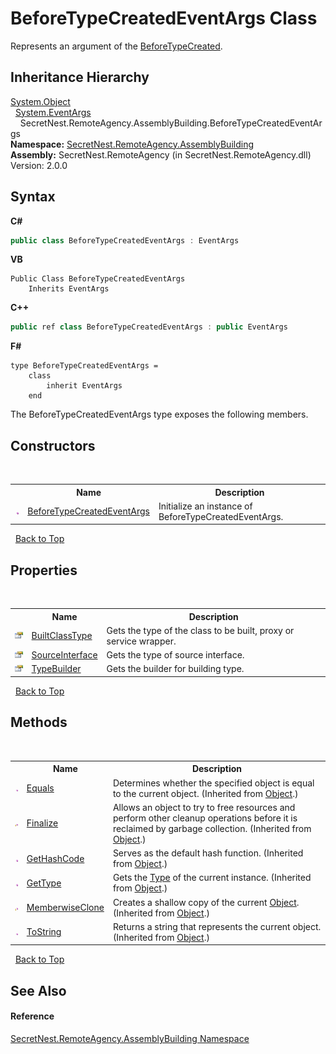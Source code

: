 # BeforeTypeCreatedEventArgs Class
 

Represents an argument of the <a href="E_SecretNest_RemoteAgency_RemoteAgency_BeforeTypeCreated">BeforeTypeCreated</a>.


## Inheritance Hierarchy
<a href="https://docs.microsoft.com/dotnet/api/system.object" target="_blank">System.Object</a><br />&nbsp;&nbsp;<a href="https://docs.microsoft.com/dotnet/api/system.eventargs" target="_blank">System.EventArgs</a><br />&nbsp;&nbsp;&nbsp;&nbsp;SecretNest.RemoteAgency.AssemblyBuilding.BeforeTypeCreatedEventArgs<br />
**Namespace:**&nbsp;<a href="N_SecretNest_RemoteAgency_AssemblyBuilding">SecretNest.RemoteAgency.AssemblyBuilding</a><br />**Assembly:**&nbsp;SecretNest.RemoteAgency (in SecretNest.RemoteAgency.dll) Version: 2.0.0

## Syntax

**C#**<br />
``` C#
public class BeforeTypeCreatedEventArgs : EventArgs
```

**VB**<br />
``` VB
Public Class BeforeTypeCreatedEventArgs
	Inherits EventArgs
```

**C++**<br />
``` C++
public ref class BeforeTypeCreatedEventArgs : public EventArgs
```

**F#**<br />
``` F#
type BeforeTypeCreatedEventArgs =  
    class
        inherit EventArgs
    end
```

The BeforeTypeCreatedEventArgs type exposes the following members.


## Constructors
&nbsp;<table><tr><th></th><th>Name</th><th>Description</th></tr><tr><td>![Public method](media/pubmethod.gif "Public method")</td><td><a href="M_SecretNest_RemoteAgency_AssemblyBuilding_BeforeTypeCreatedEventArgs__ctor">BeforeTypeCreatedEventArgs</a></td><td>
Initialize an instance of BeforeTypeCreatedEventArgs.</td></tr></table>&nbsp;
<a href="#beforetypecreatedeventargs-class">Back to Top</a>

## Properties
&nbsp;<table><tr><th></th><th>Name</th><th>Description</th></tr><tr><td>![Public property](media/pubproperty.gif "Public property")</td><td><a href="P_SecretNest_RemoteAgency_AssemblyBuilding_BeforeTypeCreatedEventArgs_BuiltClassType">BuiltClassType</a></td><td>
Gets the type of the class to be built, proxy or service wrapper.</td></tr><tr><td>![Public property](media/pubproperty.gif "Public property")</td><td><a href="P_SecretNest_RemoteAgency_AssemblyBuilding_BeforeTypeCreatedEventArgs_SourceInterface">SourceInterface</a></td><td>
Gets the type of source interface.</td></tr><tr><td>![Public property](media/pubproperty.gif "Public property")</td><td><a href="P_SecretNest_RemoteAgency_AssemblyBuilding_BeforeTypeCreatedEventArgs_TypeBuilder">TypeBuilder</a></td><td>
Gets the builder for building type.</td></tr></table>&nbsp;
<a href="#beforetypecreatedeventargs-class">Back to Top</a>

## Methods
&nbsp;<table><tr><th></th><th>Name</th><th>Description</th></tr><tr><td>![Public method](media/pubmethod.gif "Public method")</td><td><a href="https://docs.microsoft.com/dotnet/api/system.object.equals#System_Object_Equals_System_Object_" target="_blank">Equals</a></td><td>
Determines whether the specified object is equal to the current object.
 (Inherited from <a href="https://docs.microsoft.com/dotnet/api/system.object" target="_blank">Object</a>.)</td></tr><tr><td>![Protected method](media/protmethod.gif "Protected method")</td><td><a href="https://docs.microsoft.com/dotnet/api/system.object.finalize#System_Object_Finalize" target="_blank">Finalize</a></td><td>
Allows an object to try to free resources and perform other cleanup operations before it is reclaimed by garbage collection.
 (Inherited from <a href="https://docs.microsoft.com/dotnet/api/system.object" target="_blank">Object</a>.)</td></tr><tr><td>![Public method](media/pubmethod.gif "Public method")</td><td><a href="https://docs.microsoft.com/dotnet/api/system.object.gethashcode#System_Object_GetHashCode" target="_blank">GetHashCode</a></td><td>
Serves as the default hash function.
 (Inherited from <a href="https://docs.microsoft.com/dotnet/api/system.object" target="_blank">Object</a>.)</td></tr><tr><td>![Public method](media/pubmethod.gif "Public method")</td><td><a href="https://docs.microsoft.com/dotnet/api/system.object.gettype#System_Object_GetType" target="_blank">GetType</a></td><td>
Gets the <a href="https://docs.microsoft.com/dotnet/api/system.type" target="_blank">Type</a> of the current instance.
 (Inherited from <a href="https://docs.microsoft.com/dotnet/api/system.object" target="_blank">Object</a>.)</td></tr><tr><td>![Protected method](media/protmethod.gif "Protected method")</td><td><a href="https://docs.microsoft.com/dotnet/api/system.object.memberwiseclone#System_Object_MemberwiseClone" target="_blank">MemberwiseClone</a></td><td>
Creates a shallow copy of the current <a href="https://docs.microsoft.com/dotnet/api/system.object" target="_blank">Object</a>.
 (Inherited from <a href="https://docs.microsoft.com/dotnet/api/system.object" target="_blank">Object</a>.)</td></tr><tr><td>![Public method](media/pubmethod.gif "Public method")</td><td><a href="https://docs.microsoft.com/dotnet/api/system.object.tostring#System_Object_ToString" target="_blank">ToString</a></td><td>
Returns a string that represents the current object.
 (Inherited from <a href="https://docs.microsoft.com/dotnet/api/system.object" target="_blank">Object</a>.)</td></tr></table>&nbsp;
<a href="#beforetypecreatedeventargs-class">Back to Top</a>

## See Also


#### Reference
<a href="N_SecretNest_RemoteAgency_AssemblyBuilding">SecretNest.RemoteAgency.AssemblyBuilding Namespace</a><br />